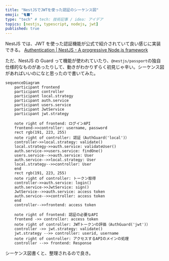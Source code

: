 ```yaml
---
title: "NestJSでJWTを使った認証のシーケンス図"
emoji: "🐈‍⬛"
type: "tech" # tech: 技術記事 / idea: アイデア
topics: [nestjs, typescript, nodejs, jwt]
published: true
---
```


NestJS では、JWT を使った認証機能が公式で紹介されていて良い感じに実装できる。
[Authentication | NestJS - A progressive Node.js framework](https://docs.nestjs.com/security/authentication)

ただ、NestJS の Guard って機能が使われていたり、`@nestjs/passport`の独自仕様的なものがあったりして、動きがわかりずらく初見じゃ辛い。シーケンス図があればいいのになと思ったので書いてみた。

```mermaid
sequenceDiagram
    participant frontend
    participant controller
    participant local.strategy
    participant auth.service
    participant users.service
    participant JwtService
    participant jwt.strategy

    note right of frontend: ログインAPI
    frontend->>controller: username, password
    rect rgb(191, 223, 255)
    note right of controller: 認証（AuthGuard('local')）
    controller->>local.strategy: validate()
    local.strategy->>auth.service: validateUser()
    auth.service->>users.service: findOne()
    users.service-->>auth.service: User
    auth.service-->>local.strategy: User
    local.strategy-->>controller: User
    end
    rect rgb(191, 223, 255)
    note right of controller: トークン取得
    controller->>auth.service: login()
    auth.service->>JwtService: sign()
    JwtService-->>auth.service: access token
    auth.service-->>controller: access token
    end
    controller-->>frontend: access token

    note right of frontend: 認証の必要なAPI
    frontend ->> controller: access token
    note right of controller: JWTトークンの評価（AuthGuard('jwt')）
    controller ->> jwt.strategy: validate()
    jwt.strategy -->> controller: userid, username
    note right of controller: アクセスするAPIのメインの処理
    controller -->> frontend: Response

```

シーケンス図書くと、整理されるので良き。
